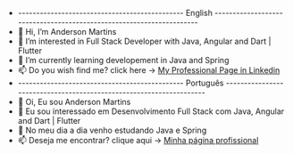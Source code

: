 - ---------------------------------------------- English ---------------------------------------------------------------------
- 👋 Hi, I’m Anderson Martins
- 👀 I’m interested in Full Stack Developer with Java, Angular and Dart | Flutter
- 🌱 I’m currently learning developement in Java and Spring  
- 📫 Do you wish find me?
click here -> [My Professional Page in Linkedin](https://www.linkedin.com/in/anderson-martins-dos-santos/?locale=en_US)
- ---------------------------------------------- Português --------------------------------------------------------------------
- 👋 Oi, Eu sou Anderson Martins
- 👀 Eu sou interessado em Desenvolvimento Full Stack com Java, Angular and Dart | Flutter
- 🌱 No meu dia a dia venho estudando Java e Spring
- 📫 Deseja me encontrar? 
clique aqui -> [Minha página profissional](https://www.linkedin.com/in/anderson-martins-dos-santos)

<!---
AndersonMartinsDev/AndersonMartinsDev is a ✨ special ✨ repository because its `README.md` (this file) appears on your GitHub profile.
You can click the Preview link to take a look at your changes.
--->
